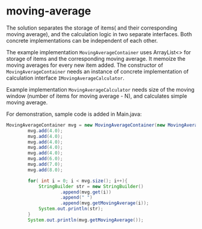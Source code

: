 # moving-average


The solution separates the storage of items( and their corresponding moving average), 
and the calculation logic in two separate interfaces. Both concrete implementations can be independent of 
each other.

The example implementation `MovingAverageContainer` uses ArrayList<> for storage of items and the corresponding moving
average. It memoize the moving averages for every new item added. The constructor of `MovingAverageContainer` needs an instance of concrete implementation of calculation
interface `IMovingAverageCalculator`. 

Example implementation `MovingAverageCalculator` needs size of the moving window (number of items for 
moving average - N), and calculates simple moving average.

For demonstration, sample code is added in Main.java:

```java
MovingAverageContainer mvg = new MovingAverageContainer(new MovingAverageCalculator(5));
        mvg.add(4.0);
        mvg.add(4.0);
        mvg.add(4.0);
        mvg.add(4.0);
        mvg.add(4.0);
        mvg.add(6.0);
        mvg.add(7.0);
        mvg.add(8.0);

        for( int i = 0; i < mvg.size(); i++){
            StringBuilder str = new StringBuilder()
                    .append(mvg.get(i))
                    .append(" ")
                    .append(mvg.getMovingAverage(i));
            System.out.println(str);
        }
        System.out.println(mvg.getMovingAverage());
```
